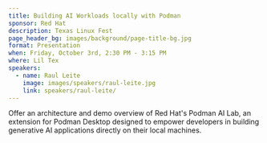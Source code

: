 ```yaml
---
title: Building AI Workloads locally with Podman
sponsor: Red Hat
description: Texas Linux Fest
page_header_bg: images/background/page-title-bg.jpg
format: Presentation
when: Friday, October 3rd, 2:30 PM - 3:15 PM
where: Lil Tex
speakers:
  - name: Raul Leite
    image: images/speakers/raul-leite.jpg
    link: speakers/raul-leite/
---
```


Offer an architecture and demo overview of Red Hat's Podman AI Lab, an
extension for Podman Desktop designed to empower developers in building
generative AI applications directly on their local machines.
